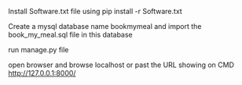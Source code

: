 Install Software.txt file using
pip install -r Software.txt

Create a mysql database name bookmymeal
and import the book_my_meal.sql file in this database

run manage.py file

open browser and browse localhost or past the URL showing on CMD 
http://127.0.0.1:8000/
